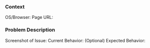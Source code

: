 
<!--- Provide a general summary of the issue in the Title above -->

### Context
OS/Browser: 
Page URL: 

### Problem Description
Screenshot of Issue: 
Current Behavior: 
(Optional) Expected Behavior: 
